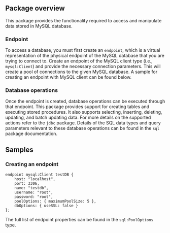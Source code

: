 ## Package overview

This package provides the functionality required to access and manipulate data stored in MySQL database. 

### Endpoint 

To access a database, you must first create an `endpoint`, which is a virtual representation of the physical endpoint of the MySQL database that you are trying to connect to. Create an endpoint of the MySQL client type (i.e., `mysql:Client`) and provide the necessary connection parameters. This will create a pool of connections to the given MySQL database. A sample for creating an endpoint with MySQL client can be found below. 

### Database operations

Once the endpoint is created, database operations can be executed through that endpoint. This package provides support for creating tables and executing stored procedures. It also supports selecting, inserting, deleting, updating, and batch updating data. For more details on the supported actions refer to the `jdbc` package. Details of the SQL data types and query parameters relevant to these database operations can be found in the `sql` package documentation. 

## Samples

### Creating an endpoint
```ballerina
endpoint mysql:Client testDB {
    host: "localhost",
    port: 3306,
    name: "testdb",
    username: "root",
    password: "root",
    poolOptions: { maximumPoolSize: 5 },
    dbOptions: { useSSL: false }
};
```
The full list of endpoint properties can be found in the `sql:PoolOptions` type.
